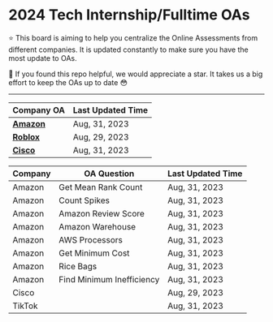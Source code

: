 # 2024 Tech Internship/Fulltime OAs

⭐️ This board is aiming to help you centralize the Online Assessments from different companies. It is updated constantly to make sure you have the most update to OAs.

🙏 If you found this repo helpful, we would appreciate a star. It takes us a big effort to keep the OAs up to date 😳

---

| Company OA | Last Updated Time |
| --- | --- |
| **[Amazon](https://app.gitbook.com/o/foki1sxZ2zfPIEpOBQBX/s/aI03ZHEQ1A4lLyRpAhCz/2023-june-aug/get-mean-rank-count-or-intern)** | Aug, 31, 2023 |
| **[Roblox](https://app.gitbook.com/o/foki1sxZ2zfPIEpOBQBX/s/VEfFx5Cvp5ssNLpVyfSA/)** | Aug, 29, 2023 |
| **[Cisco](https://app.gitbook.com/o/foki1sxZ2zfPIEpOBQBX/s/JztSJG9QDuoIgmmTytDP/)** | Aug, 31, 2023 |

| Company | OA Question | Last Updated Time |
| --- | --- | --- |
| Amazon | Get Mean Rank Count | Aug, 31, 2023 |
| Amazon | Count Spikes | Aug, 31, 2023 |
| Amazon | Amazon Review Score | Aug, 31, 2023 |
| Amazon | Amazon Warehouse | Aug, 31, 2023 |
| Amazon | AWS Processors | Aug, 31, 2023 |
| Amazon | Get Minimum Cost | Aug, 31, 2023 |
| Amazon | Rice Bags | Aug, 31, 2023 |
| Amazon | Find Minimum Inefficiency | Aug, 31, 2023 |
| Cisco |  | Aug, 29, 2023 |
| TikTok |  | Aug, 31, 2023 |
